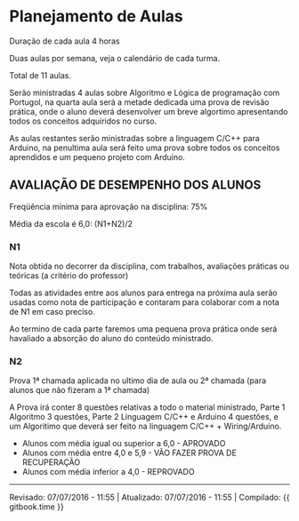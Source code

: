 # Planejamento de Aulas

Duração de cada aula 4 horas

Duas aulas por semana, veja o calendário de cada turma.

Total de 11 aulas.

Serão ministradas 4 aulas sobre Algoritmo e Lógica de programação com Portugol, na quarta aula será a metade dedicada uma prova de revisão prática, onde o aluno deverá desenvolver um breve algortimo apresentando todos os conceitos adquiridos no curso.

As aulas restantes serão ministradas sobre a linguagem C/C++ para Arduino, na penultima aula será feito uma prova sobre todos os conceitos aprendidos e um pequeno projeto com Arduino.

## AVALIAÇÃO DE DESEMPENHO DOS ALUNOS

Freqüência mínima para aprovação na disciplina: 75%

Média da escola é 6,0:  (N1+N2)/2

### N1
Nota obtida no decorrer da disciplina, com trabalhos, avaliações práticas ou teóricas (a critério do professor)

Todas as atividades entre aos alunos para entrega na próxima aula serão usadas como nota de participação e contaram para colaborar com a nota de N1 em caso preciso.

Ao termino de cada parte faremos uma pequena prova prática onde será havaliado a absorção do aluno do conteúdo ministrado.
### N2
Prova 1ª chamada aplicada no ultimo dia de aula ou 2ª chamada (para alunos que não fizeram a 1ª chamada)

A Prova irá conter 8 questões relativas a todo o material ministrado, Parte 1 Algoritmo 3 questões, Parte 2 Linguagem C/C++ e Arduino 4 questões, e um Algoritimo que deverá ser feito na linguagem C/C++ + Wiring/Arduino.

* Alunos com média igual ou superior a 6,0 - APROVADO
* Alunos com média entre 4,0 e 5,9 - VÃO FAZER PROVA DE RECUPERAÇÃO
* Alunos com média inferior a 4,0 - REPROVADO

---
Revisado: 07/07/2016 - 11:55 | Atualizado: 07/07/2016 - 11:55 | Compilado: {{ gitbook.time }}